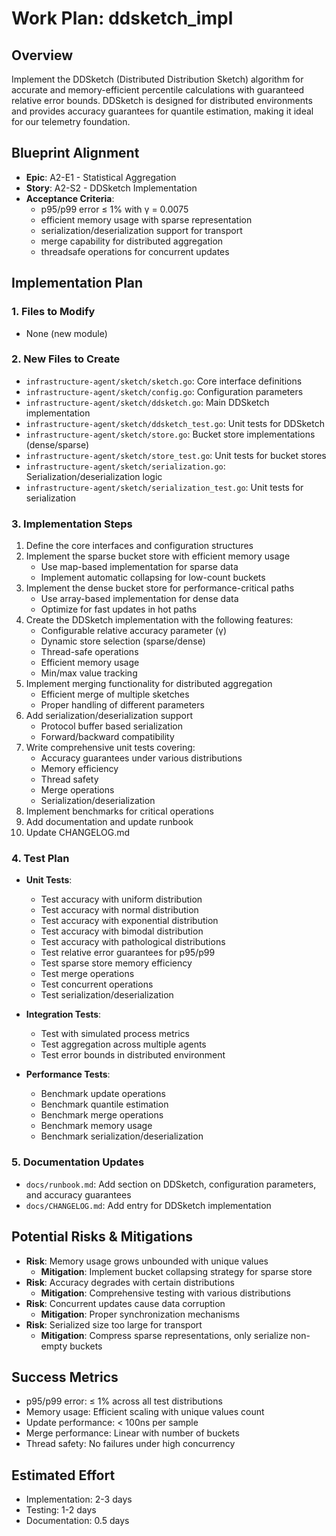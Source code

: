 # Work Plan: ddsketch_impl

## Overview
Implement the DDSketch (Distributed Distribution Sketch) algorithm for accurate and memory-efficient percentile calculations with guaranteed relative error bounds. DDSketch is designed for distributed environments and provides accuracy guarantees for quantile estimation, making it ideal for our telemetry foundation.

## Blueprint Alignment
- **Epic**: A2-E1 - Statistical Aggregation
- **Story**: A2-S2 - DDSketch Implementation
- **Acceptance Criteria**:
  - p95/p99 error ≤ 1% with γ = 0.0075
  - efficient memory usage with sparse representation
  - serialization/deserialization support for transport
  - merge capability for distributed aggregation
  - threadsafe operations for concurrent updates

## Implementation Plan

### 1. Files to Modify
- None (new module)

### 2. New Files to Create
- `infrastructure-agent/sketch/sketch.go`: Core interface definitions
- `infrastructure-agent/sketch/config.go`: Configuration parameters
- `infrastructure-agent/sketch/ddsketch.go`: Main DDSketch implementation
- `infrastructure-agent/sketch/ddsketch_test.go`: Unit tests for DDSketch
- `infrastructure-agent/sketch/store.go`: Bucket store implementations (dense/sparse)
- `infrastructure-agent/sketch/store_test.go`: Unit tests for bucket stores
- `infrastructure-agent/sketch/serialization.go`: Serialization/deserialization logic
- `infrastructure-agent/sketch/serialization_test.go`: Unit tests for serialization

### 3. Implementation Steps
1. Define the core interfaces and configuration structures 
2. Implement the sparse bucket store with efficient memory usage
   - Use map-based implementation for sparse data
   - Implement automatic collapsing for low-count buckets
3. Implement the dense bucket store for performance-critical paths
   - Use array-based implementation for dense data
   - Optimize for fast updates in hot paths
4. Create the DDSketch implementation with the following features:
   - Configurable relative accuracy parameter (γ)
   - Dynamic store selection (sparse/dense)
   - Thread-safe operations
   - Efficient memory usage
   - Min/max value tracking
5. Implement merging functionality for distributed aggregation
   - Efficient merge of multiple sketches
   - Proper handling of different parameters
6. Add serialization/deserialization support
   - Protocol buffer based serialization
   - Forward/backward compatibility
7. Write comprehensive unit tests covering:
   - Accuracy guarantees under various distributions
   - Memory efficiency
   - Thread safety
   - Merge operations
   - Serialization/deserialization
8. Implement benchmarks for critical operations
9. Add documentation and update runbook
10. Update CHANGELOG.md

### 4. Test Plan
- **Unit Tests**:
  - Test accuracy with uniform distribution
  - Test accuracy with normal distribution
  - Test accuracy with exponential distribution
  - Test accuracy with bimodal distribution
  - Test accuracy with pathological distributions
  - Test relative error guarantees for p95/p99
  - Test sparse store memory efficiency
  - Test merge operations
  - Test concurrent operations
  - Test serialization/deserialization

- **Integration Tests**:
  - Test with simulated process metrics
  - Test aggregation across multiple agents
  - Test error bounds in distributed environment

- **Performance Tests**:
  - Benchmark update operations
  - Benchmark quantile estimation
  - Benchmark merge operations
  - Benchmark memory usage
  - Benchmark serialization/deserialization

### 5. Documentation Updates
- `docs/runbook.md`: Add section on DDSketch, configuration parameters, and accuracy guarantees
- `docs/CHANGELOG.md`: Add entry for DDSketch implementation

## Potential Risks & Mitigations
- **Risk**: Memory usage grows unbounded with unique values
  - **Mitigation**: Implement bucket collapsing strategy for sparse store
- **Risk**: Accuracy degrades with certain distributions
  - **Mitigation**: Comprehensive testing with various distributions
- **Risk**: Concurrent updates cause data corruption
  - **Mitigation**: Proper synchronization mechanisms
- **Risk**: Serialized size too large for transport
  - **Mitigation**: Compress sparse representations, only serialize non-empty buckets

## Success Metrics
- p95/p99 error: ≤ 1% across all test distributions
- Memory usage: Efficient scaling with unique values count
- Update performance: < 100ns per sample
- Merge performance: Linear with number of buckets
- Thread safety: No failures under high concurrency

## Estimated Effort
- Implementation: 2-3 days
- Testing: 1-2 days
- Documentation: 0.5 days
